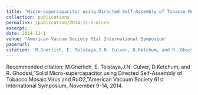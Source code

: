 ```yaml
---
title: "Micro-supercapacitor using Directed Self-Assembly of Tobacco Mosaic Virus and RuO2"
collection: publications
permalink: /publication/2014-11-1-micro
excerpt: 
date: 2014-11-1
venue: 'American Vacuum Society 61st International Symposium'
paperurl: 
citation: 'M.Gnerlich, E. Tolstaya,J.N. Culver, D.Ketchum, and R. Ghodssi,”Solid Micro-supercapacitor using Directed Self-Assembly of Tobacco Mosaic Virus and RuO2,”American Vacuum Society 61st International Symposium, November 9-14, 2014.'
---
```


Recommended citation: M.Gnerlich, E. Tolstaya,J.N. Culver, D.Ketchum, and R. Ghodssi,”Solid Micro-supercapacitor using Directed Self-Assembly of Tobacco Mosaic Virus and RuO2,”American Vacuum Society 61st International Symposium, November 9-14, 2014.